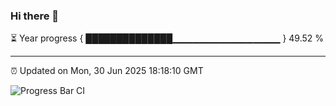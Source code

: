 ### Hi there 👋

⏳ Year progress { ██████████████▁▁▁▁▁▁▁▁▁▁▁▁▁▁▁▁ } 49.52 %

---

⏰ Updated on Mon, 30 Jun 2025 18:18:10 GMT

![Progress Bar CI](https://github.com/code-lakshay/GitHub-Actions-Demo/workflows/Progress%20Bar%20CI/badge.svg)
